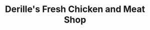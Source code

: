 ---
title: "Derille's Fresh Chicken and Meat Shop"
url: /baguio/derilles-fresh-chicken-and-meat-shop/
shop: butcher
---